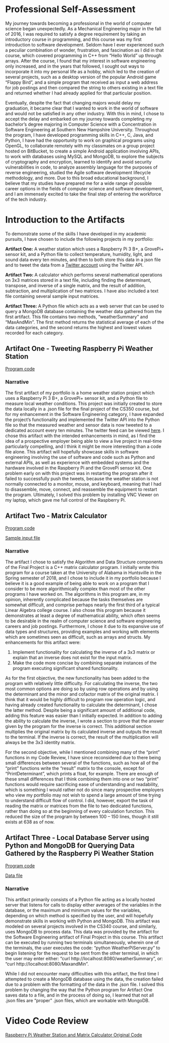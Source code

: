 # Professional Self-Assessment
 My journey towards becoming a professional in the world of computer science began unexpectedly. As a Mechanical Engineering major in the fall of 2016, I was required to satisfy a degree requirement by taking an introductory course in programming, and this course was my first introduction to software development. Seldom have I ever experienced such a peculiar combination of wonder, frustration, and fascination as I did in that course, which covered programming in C++ from “Hello World” up through arrays. After the course, I found that my interest in software engineering only increased, and in the years that followed, I sought out ways to incorporate it into my personal life as a hobby, which led to the creation of several projects, such as a desktop version of the popular Android game “Flappy Bird”, and a simple program that received as input a web address for job postings and then compared the string to others existing in a text file and returned whether I had already applied for that particular position.
 
 Eventually, despite the fact that changing majors would delay my graduation, it became clear that I wanted to work in the world of software and would not be satisfied in any other industry. With this in mind, I chose to accept the delay and embarked on my journey towards completing my bachelor’s degree majoring in Computer Science with a Concentration in Software Engineering at Southern New Hampshire University. Throughout the program, I have developed programming skills in C++, C, Java, and Python, I have had the opportunity to work on graphical programs using OpenGL, to collaborate remotely with my classmates on a group project hosted on BitBucket, to create a simple Android application involving APIs, to work with databases using MySQL and MongoDB, to explore the subjects of cryptography and encryption, learned to identify and avoid security vulnerabilities in code, to analyze assembly language for the purposes of reverse engineering, studied the Agile software development lifecycle methodology, and more. Due to this broad educational background, I believe that my studies have prepared me for a wide range of possible career options in the fields of computer science and software development, and I am immensely excited to take the final step of entering the workforce of the tech industry.

# Introduction to the Artifacts
To demonstrate some of the skills I have developed in my academic pursuits, I have chosen to include the following projects in my portfolio:

  **Artifact One:**	 A weather station which uses a Raspberry Pi 3 B+, a GrovePi+ sensor kit, and a Python file to collect temperature, humidity, light, and sound data every ten minutes, and then to both store this data in a json file and to tweet the data from a [Twitter account](https://twitter.com/PiWeatherHSV_AL) using the Twitter API.
 
 **Artifact Two:**	 A calculator which performs several mathematical operations on 3x3 matrices stored in a text file, including finding the determinant, transpose, and inverse of a single matrix, and the result of addition, subtraction, and multiplication of two matrices. I have also included a text file containing several sample input matrices. 
 
 **Artifact Three:**	 A Python file which acts as a web server that can be used to query a MongoDB database containing the weather data gathered from the first artifact. This file contains two methods, “weatherSummary” and “MaxAndMin”. The first method returns the statistical average of each of the data categories, and the second returns the highest and lowest values recorded for each category.
  
## Artifact One - Tweeting Raspberry Pi Weather Station
[Program code](https://github.com/tylerdukes/portfolio/blob/master/PiWeatherStation.py)
### Narrative
 The first artifact of my portfolio is a home weather station project which uses a Raspberry Pi 3 B+, a GrovePi+ sensor kit, and a Python file to measure local weather conditions. This project was initially created to store the data locally in a .json file for the final project of the CS350 course, but for my enhancement in the Software Engineering category, I have expanded the project’s functionality and implemented the Twitter API into the Python file so that the measured weather and sensor data is now tweeted to a dedicated account every ten minutes. The twitter feed can be viewed [here](https://twitter.com/PiWeatherHSV_AL).
 I chose this artifact with the intended enhancements in mind, as I find the idea of a prospective employer being able to view a live project in real-time particularly compelling, and I think it might be more interesting than a code file alone. This artifact will hopefully showcase skills in software engineering involving the use of software and code such as Python and external APIs, as well as experience with embedded systems and the hardware involved in the Raspberry Pi and the GrovePi sensor kit.
 One problem early on with this project was in restarting the program after it failed to successfully push the tweets, because the weather station is not normally connected to a monitor, mouse, and keyboard, meaning that I had to disassemble, move, connect, and reassemble the equipment to restart the program. Ultimately, I solved this problem by installing VNC Viewer on my laptop, which gave me full control of the Raspberry Pi.
  
## Artifact Two - Matrix Calculator
[Program code](https://github.com/tylerdukes/portfolio/blob/master/CS499%20Matrix%20Calculator.cpp)
 
[Sample input file](https://github.com/tylerdukes/portfolio/blob/master/matrix.txt)
### Narrative
 The artifact I chose to satisfy the Algorithm and Data Structure components of the Final Project is a C++ matrix calculator program. I initially wrote this program for a course taken at the University of Alabama in Huntsville in the Spring semester of 2018, and I chose to include it in my portfolio because I believe it is a good example of being able to work on a program that I consider to be more algorithmically complex than most of the other programs I have worked on. The algorithms in this program are, in my opinion, inherently complicated because the tasks themselves are somewhat difficult, and comprise perhaps nearly the first third of a typical Linear Algebra college course. 
I also chose this program because it demonstrates at least a degree of mathematical ability, which often seems to be desirable in the realm of computer science and software engineering careers and job postings. Furthermore, I chose it due to its expansive use of data types and structures, providing examples and working with elements which are sometimes seen as difficult, such as arrays and structs. 
 My enhancements for this artifact were:
   1.	Implement functionality for calculating the inverse of a 3x3 matrix or explain that an inverse does not exist for the input matrix.
   2.	Make the code more concise by combining separate instances of the program executing significant shared functionality.
   
 As for the first objective, the new functionality has been added to the program with relatively little difficulty. For calculating the inverse, the two most common options are doing so by using row operations and by using the determinant and the minor and cofactor matrix of the original matrix. I think that it would be highly difficult to program row operation logic, and having already created functionality to calculate the determinant, I chose the latter method. Despite being a significant amount of additional code, adding this feature was easier than I initially expected. In addition to adding the ability to calculate the inverse, I wrote a section to prove that the answer given by the program for the inverse is correct. This additional section multiplies the original matrix by its calculated inverse and outputs the result to the terminal. If the inverse is correct, the result of the multiplication will always be the 3x3 identity matrix.
 
 For the second objective, while I mentioned combining many of the “print” functions in my Code Review, I have since reconsidered due to there being small differences between several of the functions, such as how all of the “print” functions write the “result” matrix to the console, except for “PrintDeterminant”, which prints a float, for example. There are enough of these small differences that I think combining them into one or two “print” functions would require sacrificing ease of understanding and readability, which is something I would rather not do since many prospective employers who view my portfolio may not wish to spend a large amount of time trying to understand difficult flow of control. I did, however, export the task of reading the matrix or matrices from the file to two dedicated functions, rather than doing so at the beginning of every calculation function. This reduced the size of the program by between 100 – 150 lines, though it still exists at 638 as of now. 
## Artifact Three - Local Database Server using Python and MongoDB for Querying Data Gathered by the Raspberry Pi Weather Station 
[Program code](https://github.com/tylerdukes/portfolio/blob/master/WeatherPiServer.py)
 
[Data file](https://github.com/tylerdukes/portfolio/blob/master/WeatherStationData.json)
### Narrative
 This artifact primarily consists of a Python file acting as a locally hosted server that listens for calls to display either averages of the variables in the database, or the maximum and minimum values for the variables, depending on which method is specified by the user, and will hopefully demonstrate skills in working with Python and MongoDB. This artifact was modeled on several projects involved in the CS340 course, and similarly, uses MongoDB to process data. This data was provided by the artifact for the Software Engineering artifact of Final Project in this course. 
This artifact can be executed by running two terminals simultaneously, wherein one of the terminals, the user executes the code: “python WeatherPiServer.py” to begin listening for the request to be sent from the other terminal, in which the user may enter either:
“curl http://localhost:8080/weatherSummary”,
or: “curl http://localhost:8080/MaxandMin”.
 
 While I did not encounter many difficulties with this artifact, the first time I attempted to create a MongoDB database using the data, the creation failed due to a problem with the formatting of the data in the .json file. I solved this problem by changing the way that the Python program for Artifact One saves data to a file, and in the process of doing so, I learned that not all .json files are “proper” .json files, which are workable with MongoDB. 
  
# Video Code Review
 
[Raspberry Pi Weather Station and Matrix Calculator Original Code](https://youtu.be/2EmBHq6Hp2A)


